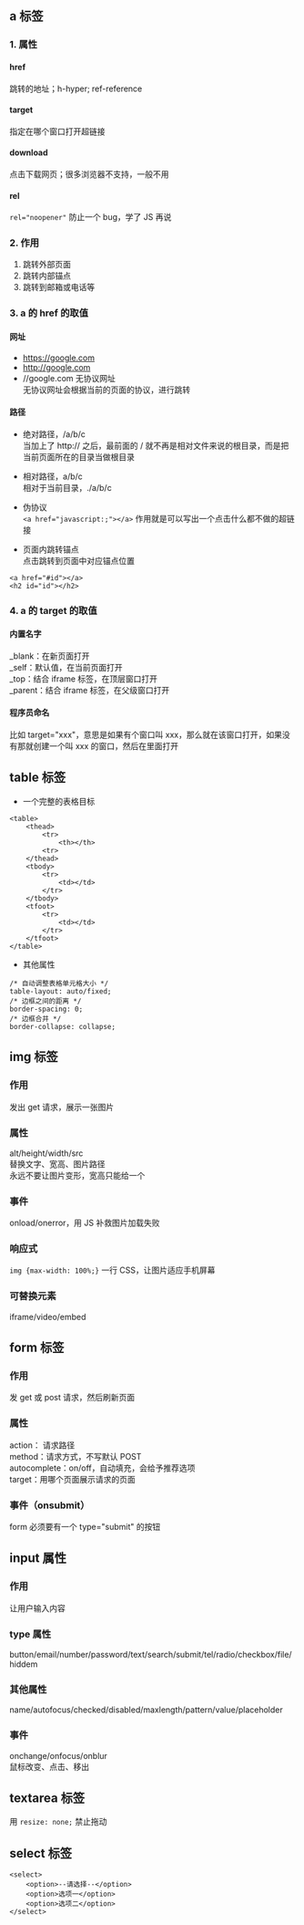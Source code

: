 ## a 标签
### 1. 属性
#### href
跳转的地址；h-hyper; ref-reference


#### target
指定在哪个窗口打开超链接

#### download
点击下载网页；很多浏览器不支持，一般不用

#### rel
`rel="noopener"`
防止一个 bug，学了 JS 再说

### 2. 作用
1. 跳转外部页面
2. 跳转内部锚点
3. 跳转到邮箱或电话等


### 3. a 的 href 的取值
#### 网址
- https://google.com
- http://google.com
- //google.com 无协议网址<br>
无协议网址会根据当前的页面的协议，进行跳转

#### 路径
- 绝对路径，/a/b/c<br>
当加上了 http:// 之后，最前面的 / 就不再是相对文件来说的根目录，而是把当前页面所在的目录当做根目录

- 相对路径，a/b/c<br>
相对于当前目录，./a/b/c

- 伪协议<br>
`<a href="javascript:;"></a>`
作用就是可以写出一个点击什么都不做的超链接

- 页面内跳转锚点<br>
点击跳转到页面中对应锚点位置
```
<a href="#id"></a>
<h2 id="id"></h2>
```

### 4. a 的 target 的取值
#### 内置名字
_blank：在新页面打开<br>
_self：默认值，在当前页面打开<br>
_top：结合 iframe 标签，在顶层窗口打开<br>
_parent：结合 iframe 标签，在父级窗口打开

#### 程序员命名
比如 target="xxx"，意思是如果有个窗口叫 xxx，那么就在该窗口打开，如果没有那就创建一个叫 xxx 的窗口，然后在里面打开


## table 标签
- 一个完整的表格目标
```
<table>
    <thead>
        <tr>
            <th></th>
        <tr>
    </thead>
    <tbody>
        <tr>
            <td></td>
        </tr>
    </tbody>
    <tfoot>
        <tr>
            <td></td>
        </tr>
    </tfoot>
</table>
```

- 其他属性
```
/* 自动调整表格单元格大小 */
table-layout: auto/fixed;
/* 边框之间的距离 */
border-spacing: 0;
/* 边框合并 */
border-collapse: collapse;
```

## img 标签
### 作用
发出 get 请求，展示一张图片

### 属性
alt/height/width/src<br>
替换文字、宽高、图片路径<br>
永远不要让图片变形，宽高只能给一个<br>

### 事件
onload/onerror，用 JS 补救图片加载失败

### 响应式
`img {max-width: 100%;}`
一行 CSS，让图片适应手机屏幕

### 可替换元素
iframe/video/embed


## form 标签
### 作用
发 get 或 post 请求，然后刷新页面

### 属性
action： 请求路径<br>
method：请求方式，不写默认 POST<br>
autocomplete：on/off，自动填充，会给予推荐选项<br>
target：用哪个页面展示请求的页面

### 事件（onsubmit）
form 必须要有一个 type="submit" 的按钮

## input 属性
### 作用
让用户输入内容

### type 属性
button/email/number/password/text/search/submit/tel/radio/checkbox/file/hiddem

### 其他属性
name/autofocus/checked/disabled/maxlength/pattern/value/placeholder

### 事件
onchange/onfocus/onblur<br>
鼠标改变、点击、移出

## textarea 标签
用 `resize: none;` 禁止拖动

## select 标签
```
<select>
    <option>--请选择--</option>
    <option>选项一</option>
    <option>选项二</option>
</select>
```

